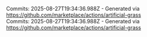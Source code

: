 Commits: 2025-08-27T19:34:36.988Z - Generated via https://github.com/marketplace/actions/artificial-grass
<br>
Commits: 2025-08-27T19:34:36.988Z - Generated via https://github.com/marketplace/actions/artificial-grass
<br>
